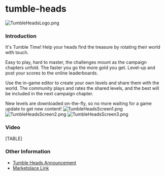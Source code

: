# tumble-heads

![TumbleHeadsLogo.png](../.gitbook/assets/migrated\_media-TumbleHeadsLogo.png)

### Introduction

It's Tumble Time! Help your heads find the treasure by rotating their world with touch.

Easy to play, hard to master, the challenges mount as the campaign chapters unfold. The faster you go the more gold you get. Level-up and post your scores to the online leaderboards.

Use the in-game editor to create your own levels and share them with the world. The community plays and rates the shared levels, and the best will be included in the next campaign chapter.

New levels are downloaded on-the-fly, so no more waiting for a game update to get new content! ![TumbleHeadsScreen1.png](../.gitbook/assets/migrated\_media-TumbleHeadsScreen1.png) ![TumbleHeadsScreen2.png](../.gitbook/assets/migrated\_media-TumbleHeadsScreen2.png) ![TumbleHeadsScreen3.png](../.gitbook/assets/migrated\_media-TumbleHeadsScreen3.png)

### Video

\[TABLE]

### Other Information

* [Tumble Heads Announcement](http://www.hapafive.com/2011/07/tumble-heads-just-released.html)
* [Marketplace Link](http://social.zune.net/redirect?type=phoneApp\&id=a39683c4-94a6-e011-986b-78e7d1fa76f8)
